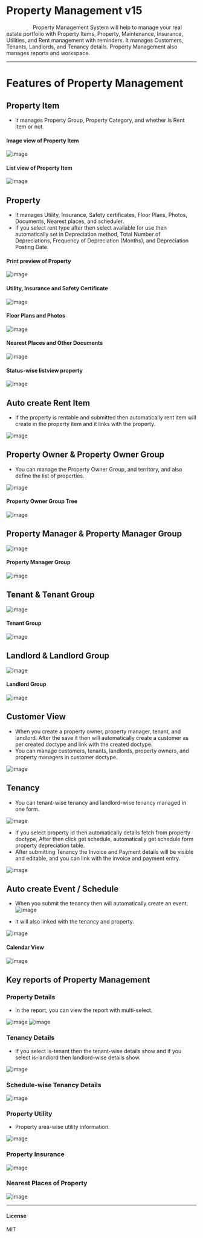 # Property Management v15

&emsp;&emsp;&emsp;&emsp;&emsp;Property Management System will help to manage your real estate portfolio with Property Items, Property, Maintenance, Insurance, Utilities, and Rent management with reminders. It manages Customers, Tenants, Landlords, and Tenancy details. Property Management also manages reports and workspace.
___

# Features of Property Management

## Property Item
-  It manages Property Group, Property Category, and whether Is Rent Item or not.

#### Image view of Property Item

![image](https://user-images.githubusercontent.com/99652762/194028471-bfe5c43d-c543-4b84-923c-17385e8a38c6.png)

#### List view of Property Item

![image](https://user-images.githubusercontent.com/99652762/194029324-0820b505-762c-49e1-8a39-1c81d217fe49.png)

## Property
- It manages Utility, Insurance, Safety certificates, Floor Plans, Photos, Documents, Nearest places, and scheduler.
- If you select rent type after then select available for use then automatically set in Depreciation method, Total Number of Depreciations, Frequency of Depreciation (Months), and Depreciation Posting Date.

#### Print preview of Property

![image](https://user-images.githubusercontent.com/99652762/194037959-2a5818c8-eefb-478c-b008-6c6d8f408c5b.png)

#### Utility, Insurance and Safety Certificate

![image](https://user-images.githubusercontent.com/99652762/194038188-ba6af542-b46e-4167-aa30-1b76f17b64b3.png)

#### Floor Plans and Photos

![image](https://user-images.githubusercontent.com/99652762/194038535-eb1be7ec-17b1-4c9a-ad49-45ccdb1a8c3b.png)

#### Nearest Places and Other Documents

![image](https://user-images.githubusercontent.com/99652762/194038749-445a56f6-c536-409d-abf8-cb398ea24f6f.png)

#### Status-wise listview property

![image](https://user-images.githubusercontent.com/99652762/194041041-67fec3b9-4091-4fe3-8191-82ce4e12c6ab.png)

## Auto create Rent Item
- If the property is rentable and submitted then automatically rent item will create in the property item and it links with the property.

![image](https://user-images.githubusercontent.com/99652762/194048754-3ab62fbe-ad53-4f8e-a2ac-54fb6cef7aa6.png)

## Property Owner & Property Owner Group
- You can manage the Property Owner Group, and territory, and also define the list of properties.

![image](https://user-images.githubusercontent.com/99652762/195586735-df931a43-48a4-433f-9cb2-8737751ce40b.png)

#### Property Owner Group Tree

![image](https://user-images.githubusercontent.com/99652762/195586907-3f9b11ff-b7d8-405b-9425-5d7b68d2aea2.png)

## Property Manager & Property Manager Group

![image](https://user-images.githubusercontent.com/99652762/195587779-5eb8aa4c-72a4-4d7d-a665-c3682c55d072.png)

#### Property Manager Group

![image](https://user-images.githubusercontent.com/99652762/195587843-a6c09d06-a05a-403a-b209-a0eb2a2eb52b.png)

## Tenant & Tenant Group

![image](https://user-images.githubusercontent.com/99652762/195589062-3898b43d-cbfe-4931-b958-9eab552ffdda.png)

#### Tenant Group

![image](https://user-images.githubusercontent.com/99652762/195589344-7c862e22-65f8-41ab-abfd-099c7dcca61a.png)

## Landlord & Landlord Group

![image](https://user-images.githubusercontent.com/99652762/195589537-adbdf789-0bb0-4c10-994e-03962a734255.png)

#### Landlord Group

![image](https://user-images.githubusercontent.com/99652762/195589717-869fd621-2de5-40e6-8160-8c30b6f50995.png)

## Customer View
- When you create a property owner, property manager, tenant, and landlord. After the save it then will automatically create a customer as per created doctype and link with the created doctype.
- You can manage customers, tenants, landlords, property owners, and property managers in customer doctype.

![image](https://user-images.githubusercontent.com/99652762/195591443-ea5bc763-4282-449d-8dcd-6f948615b7ba.png)

## Tenancy
- You can tenant-wise tenancy and landlord-wise tenancy managed in one form.

![image](https://user-images.githubusercontent.com/99652762/194050781-ad92a379-8ef0-41ce-b710-f97d23fc7bd8.png)

- If you select property id then automatically details fetch from property doctype, After then click get schedule, automatically get schedule form property depreciation table.
- After submitting Tenancy the Invoice and Payment details will be visible and editable, and you can link with the invoice and payment entry.

![image](https://user-images.githubusercontent.com/99652762/194052683-66545d87-80eb-45b0-8f1d-e91fe02ac10d.png)

## Auto create Event / Schedule
- When you submit the tenancy then will automatically create an event.
![image](https://user-images.githubusercontent.com/99652762/194053636-08a7a9f3-3518-4742-9160-ea25daa77248.png)

- It will also linked with the tenancy and property.

![image](https://user-images.githubusercontent.com/99652762/194054006-684d8efb-89b8-4bd6-8665-c92122f5a1e6.png)

#### Calendar View

![image](https://user-images.githubusercontent.com/99652762/194055456-eb8eb740-6aab-41b3-8fea-77a7565a66cd.png)

## Key reports of Property Management
### Property Details
- In the report, you can view the report with multi-select.

![image](https://user-images.githubusercontent.com/99652762/194268941-860e69aa-f4c4-4ee6-b0a8-3650f4031588.png)
![image](https://user-images.githubusercontent.com/99652762/194269596-a09ef105-c766-4a79-8bb9-0f10f63977c4.png)

### Tenancy Details
- If you select is-tenant then the tenant-wise details show and if you select is-landlord then landlord-wise details show.

![image](https://user-images.githubusercontent.com/99652762/194272300-157ddce6-c4e4-4bfd-94c3-67773992516c.png)

### Schedule-wise Tenancy Details

![image](https://user-images.githubusercontent.com/99652762/194274715-e09c8239-67d1-40dc-ab71-a39a80144362.png)

### Property Utility
- Property area-wise utility information.

![image](https://user-images.githubusercontent.com/99652762/194277676-6d9ab5d3-b9ea-48ad-9583-ae021262f7a5.png)

### Property Insurance

![image](https://user-images.githubusercontent.com/99652762/194278049-fa067533-abf4-4e13-9333-10a38809fb0e.png)

### Nearest Places of Property

![image](https://user-images.githubusercontent.com/99652762/194278691-3ffa866d-8043-400b-af44-2ea1a0aaa279.png)

___
#### License

MIT
